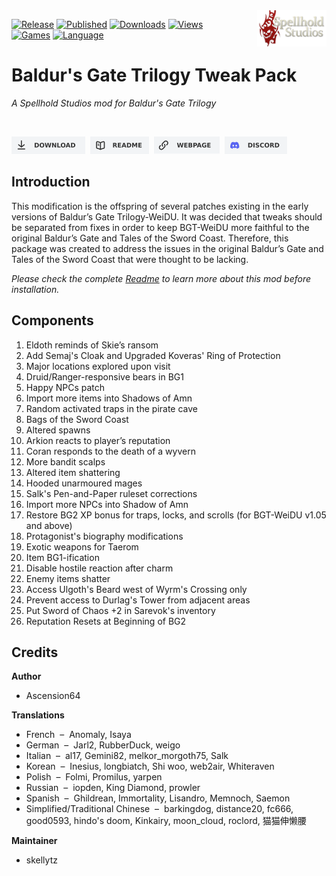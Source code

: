 <picture>
  <source media="(prefers-color-scheme: dark)" srcset="https://raw.githubusercontent.com/Spellhold-Studios/Spellhold-Studios.github.io/main/assets/images/shs-corner-logo.png" />
  <source media="(prefers-color-scheme: light)" srcset="https://raw.githubusercontent.com/Spellhold-Studios/Spellhold-Studios.github.io/main/assets/images/shs-corner-logo.png" />
  <img align="right" alt="SHS logo" src="https://raw.githubusercontent.com/Spellhold-Studios/Spellhold-Studios.github.io/main/assets/images/shs-corner-logo.png" width="22%">
</picture>

[![Release](https://img.shields.io/github/v/release/Spellhold-Studios/BGT-Tweak-Pack?include_prereleases&color=%2392403a)](https://github.com/Spellhold-Studios/BGT-Tweak-Pack/releases/latest)
[![Published](https://img.shields.io/github/release-date/Spellhold-Studios/BGT-Tweak-Pack?display_date=published_at&label=published&color=%2392403a)](https://github.com/Spellhold-Studios/BGT-Tweak-Pack/releases/latest)
[![Downloads](https://img.shields.io/github/downloads/Spellhold-Studios/BGT-Tweak-Pack/total?color=%2392403a)](https://github.com/Spellhold-Studios/BGT-Tweak-Pack/releases)
[![Views](https://badges.pufler.dev/visits/Spellhold-Studios/BGT-Tweak-Pack?label=views&color=%2392403a)](https://github.com/Spellhold-Studios/BGT-Tweak-Pack/releases)
<br>
[![Games](https://img.shields.io/badge/games-BGT-%2392403a)](https://github.com/Spellhold-Studios/BGT-Tweak-Pack/releases)
[![Language](https://img.shields.io/badge/language-en%20%a0%20de%20%a0%20es%20%a0%20fr%20%a0%20it%20%a0%20ko%20%a0%20pl%20%a0%20ru%20%a0%20zh--CN%20%a0%20zh--TW-%2392403a)](https://github.com/Spellhold-Studios/BGT-Tweak-Pack/releases)

<!--
Badges white space separator: %20%a0%20
Badges ":" (colon) symbol: %3A
Badges "-" (hyphen) symbol: --
Games full list: BG1 BG2 BGT BG%3AEE SoD BG2%3AEE EET IWD1 IWD2 IWD%3AEE PST PST%3AEE
IETF language tags: https://spellhold-studios.github.io/readmes/template-basic/ietf-lang-tags.pdf
Why some badges update slowly: https://github.com/pujux/badge-it/issues/78
-->

# Baldur's Gate Trilogy Tweak Pack

*A Spellhold Studios mod for Baldur's Gate Trilogy*

<br>

[<img alt="Download" src="https://raw.githubusercontent.com/Spellhold-Studios/Spellhold-Studios.github.io/main/assets/buttons/download.svg" height="28">](https://github.com/Spellhold-Studios/BGT-Tweak-Pack/releases/latest)&nbsp;
[<img alt="Readme" src="https://raw.githubusercontent.com/Spellhold-Studios/Spellhold-Studios.github.io/main/assets/buttons/readme.svg" height="28">](https://spellhold-studios.github.io/readmes/bgt-tweak-pack/readme.htm)&nbsp;
[<img alt="Webpage" src="https://raw.githubusercontent.com/Spellhold-Studios/Spellhold-Studios.github.io/main/assets/buttons/webpage.svg" height="28">](https://spellhold-studios.github.io/)&nbsp;
[<img alt="Discord" src="https://raw.githubusercontent.com/Spellhold-Studios/Spellhold-Studios.github.io/main/assets/buttons/discord-blue.svg" height="28">](https://discord.gg/pE2Njbdb2a)

## Introduction

This modification is the offspring of several patches existing in the early versions of Baldur’s Gate Trilogy-WeiDU. It was decided that tweaks should be separated from fixes in order to keep BGT-WeiDU more faithful to the original Baldur’s Gate and Tales of the Sword Coast. Therefore, this package was created to address the issues in the original Baldur’s Gate and Tales of the Sword Coast that were thought to be lacking.

*Please check the complete [Readme](https://spellhold-studios.github.io/readmes/bgt-tweak-pack/readme.htm) to learn more about this mod before installation.*

## Components

1. Eldoth reminds of Skie’s ransom
2. Add Semaj's Cloak and Upgraded Koveras' Ring of Protection
3. Major locations explored upon visit
4. Druid/Ranger-responsive bears in BG1
5. Happy NPCs patch
6. Import more items into Shadows of Amn
7. Random activated traps in the pirate cave
8. Bags of the Sword Coast
9. Altered spawns
10. Arkion reacts to player’s reputation
11. Coran responds to the death of a wyvern
12. More bandit scalps
13. Altered item shattering
14. Hooded unarmoured mages
15. Salk's Pen-and-Paper ruleset corrections
16. Import more NPCs into Shadow of Amn
17. Restore BG2 XP bonus for traps, locks, and scrolls (for BGT-WeiDU v1.05 and above)
18. Protagonist's biography modifications
19. Exotic weapons for Taerom
20. Item BG1-ification
21. Disable hostile reaction after charm
22. Enemy items shatter
23. Access Ulgoth's Beard west of Wyrm's Crossing only
24. Prevent access to Durlag's Tower from adjacent areas
25. Put Sword of Chaos +2 in Sarevok's inventory
26. Reputation Resets at Beginning of BG2

## Credits

<!-- double space after each credits **Heading** if you don't need lists -->

**Author**  

- Ascension64

**Translations**  

- French &nbsp;&ndash;&nbsp; Anomaly, Isaya
- German &nbsp;&ndash;&nbsp; Jarl2, RubberDuck, weigo
- Italian &nbsp;&ndash;&nbsp; al17, Gemini82, melkor_morgoth75, Salk
- Korean &nbsp;&ndash;&nbsp; Inesius, longbiatch, Shi woo, web2air, Whiteraven
- Polish &nbsp;&ndash;&nbsp; Folmi, Promilus, yarpen
- Russian &nbsp;&ndash;&nbsp; iopden, King Diamond, prowler
- Spanish &nbsp;&ndash;&nbsp; Ghildrean, Immortality, Lisandro, Memnoch, Saemon
- Simplified/Traditional Chinese &nbsp;&ndash;&nbsp; barkingdog, distance20, fc666, good0593, hindo's doom, Kinkairy, moon_cloud, roclord, 猫猫伸懒腰

**Maintainer**  

- skellytz
